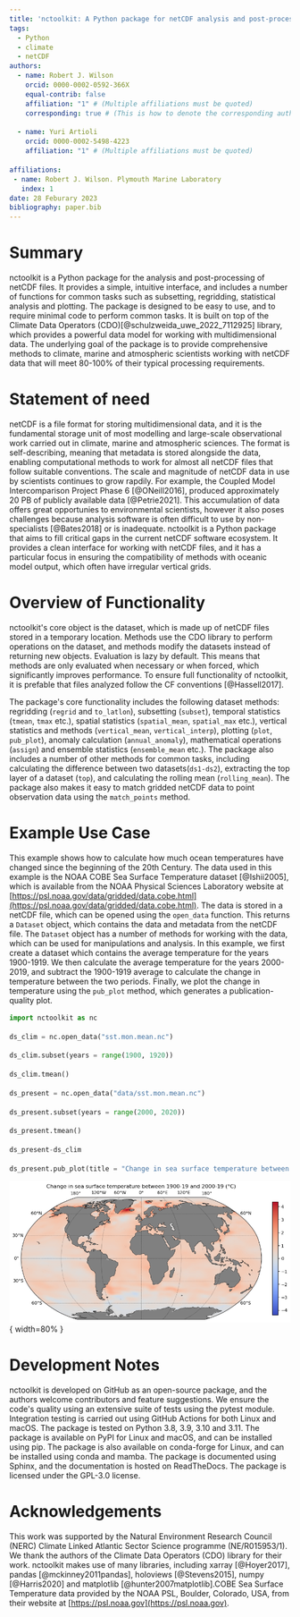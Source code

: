 ```yaml
---
title: 'nctoolkit: A Python package for netCDF analysis and post-processing'
tags:
  - Python
  - climate
  - netCDF
authors:
  - name: Robert J. Wilson 
    orcid: 0000-0002-0592-366X 
    equal-contrib: false
    affiliation: "1" # (Multiple affiliations must be quoted)
    corresponding: true # (This is how to denote the corresponding author)

  - name: Yuri Artioli
    orcid: 0000-0002-5498-4223 
    affiliation: "1" # (Multiple affiliations must be quoted)

affiliations:
 - name: Robert J. Wilson. Plymouth Marine Laboratory 
   index: 1
date: 28 Feburary 2023
bibliography: paper.bib
---
```



# Summary

nctoolkit is a Python package for the analysis and post-processing of netCDF files. It provides a simple, intuitive interface, and includes a number of functions for common tasks such as subsetting, regridding, statistical analysis and plotting. The package is designed to be easy to use, and to require minimal code to perform common tasks. It is built on top of the Climate Data Operators (CDO)[@schulzweida_uwe_2022_7112925] library, which provides a powerful data model for working with multidimensional data. The underlying goal of the package is to provide comprehensive methods to climate, marine and atmospheric scientists working with netCDF data that will meet 80-100% of their typical processing requirements. 


# Statement of need

netCDF is a file format for storing multidimensional data, and it is the fundamental storage unit of most modelling and large-scale observational work carried out in climate, marine and atmospheric sciences. The format is self-describing, meaning that metadata is stored alongside the data, enabling computational methods to work for almost all netCDF files that follow suitable conventions. The scale and magnitude of netCDF data in use by scientists continues to grow rapdily. For example, the Coupled Model Intercomparison Project Phase 6 [@ONeill2016], produced approximately 20 PB of publicly available data [@Petrie2021]. This accumulation of data offers great opportunies to environmental scientists, however it also poses challenges because analysis software is often difficult to use by non-specialists [@Bates2018] or is inadequate. nctoolkit is a Python package that aims to fill critical gaps in the current netCDF software ecosystem. It provides a clean interface for working with netCDF files, and it has a particular focus in ensuring the compatibility of methods with oceanic model output, which often have irregular vertical grids.


# Overview of Functionality 


nctoolkit's core object is the dataset, which is made up of netCDF files stored in a temporary location. Methods use the CDO library to perform operations on the dataset, and methods modify the datasets instead of returning new objects. Evaluation is lazy by default. This means that methods are only evaluated when necessary or when forced, which significantly improves performance. To ensure full functionality of nctoolkit, it is prefable that files analyzed follow the CF conventions [@Hassell2017].


The package's core functionality includes the following dataset methods: regridding (`regrid` and `to_latlon`), subsetting (`subset`), temporal statistics (`tmean`, `tmax` etc.), spatial statistics (`spatial_mean`, `spatial_max` etc.), vertical statistics and methods (`vertical_mean`, `vertical_interp`), plotting (`plot`, `pub_plot`), anomaly calculation (`annual_anomaly`), mathematical operations (`assign`) and ensemble statistics (`ensemble_mean` etc.). The package also includes a number of other methods for common tasks, including calculating the difference between two datasets(`ds1-ds2`), extracting the top layer of a dataset (`top`), and calculating the rolling mean (`rolling_mean`). The package also makes it easy to match gridded netCDF data to point observation data using the `match_points` method. 



# Example Use Case

This example shows how to calculate how much ocean temperatures have changed since the beginning of the 20th Century. The data used in this example is the NOAA COBE Sea Surface Temperature dataset [@Ishii2005], which is available from the NOAA Physical Sciences Laboratory website at [https://psl.noaa.gov/data/gridded/data.cobe.html](https://psl.noaa.gov/data/gridded/data.cobe.html). The data is stored in a netCDF file, which can be opened using the `open_data` function. This returns a `Dataset` object, which contains the data and metadata from the netCDF file. The `Dataset` object has a number of methods for working with the data, which can be used for manipulations and analysis. In this example, we first create a dataset which contains the average temperature for the years 1900-1919. We then calculate the average temperature for the years 2000-2019, and subtract the 1900-1919 average to calculate the change in temperature between the two periods. Finally, we plot the change in temperature using the `pub_plot` method, which generates a publication-quality plot. 


```python
import nctoolkit as nc

ds_clim = nc.open_data("sst.mon.mean.nc")

ds_clim.subset(years = range(1900, 1920))

ds_clim.tmean()

ds_present = nc.open_data("data/sst.mon.mean.nc")

ds_present.subset(years = range(2000, 2020))

ds_present.tmean()

ds_present-ds_clim

ds_present.pub_plot(title = "Change in sea surface temperature between 1900-19 and 2000-19 (°C)", legend = "")
```

![Change in global sea surface temperature between 1900-19 and 2000-19 as calculated by nctoolkit. The NOAA COBE 2 dataset is the source of the sea surface temperature.\label{fig:example}](fig.png){ width=80% }

# Development Notes

nctoolkit is developed on GitHub as an open-source package, and the authors welcome contributors and feature suggestions. We ensure the code's quality using an extensive suite of tests using the pytest module. Integration testing is carried out using GitHub Actions for both Linux and macOS. The package is tested on Python 3.8, 3.9, 3.10 and 3.11. The package is available on PyPI for Linux and macOS, and can be installed using pip. The package is also available on conda-forge for Linux, and can be installed using conda and mamba. The package is documented using Sphinx, and the documentation is hosted on ReadTheDocs. The package is licensed under the GPL-3.0 license.

 

# Acknowledgements 

This work was supported by the Natural Environment Research Council (NERC) Climate Linked Atlantic Sector Science programme (NE/R015953/1). We thank the authors of the Climate Data Operators (CDO) library for their work. nctoolkit makes use of many libraries, including xarray [@Hoyer2017], pandas [@mckinney2011pandas], holoviews [@Stevens2015], numpy [@Harris2020] and matplotlib [@hunter2007matplotlib].COBE Sea Surface Temperature data provided by the NOAA PSL, Boulder, Colorado, USA, from their website at [https://psl.noaa.gov](https://psl.noaa.gov).

